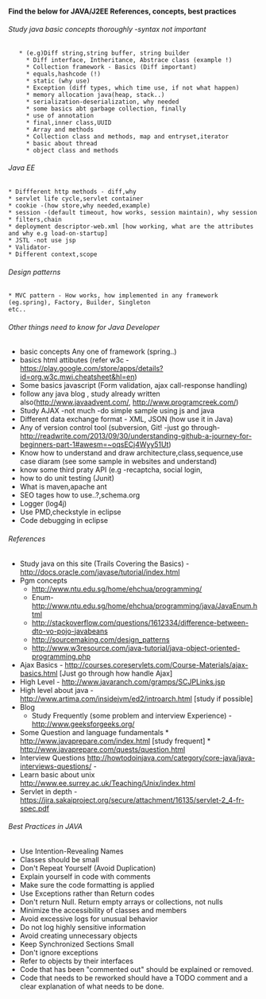 #### Find the below for JAVA/J2EE References, concepts, best practices

###### Study java basic concepts thoroughly -syntax not important
	   * (e.g)Diff string,string buffer, string builder
		 * Diff interface, Intheritance, Abstrace class (example !)
		 * Collection framework - Basics (Diff important)
		 * equals,hashcode (!)
		 * static (why use)
		 * Exception (diff types, which time use, if not what happen)
		 * memory allocation java(heap, stack..)
		 * serialization-deserialization, why needed
		 * some basics abt garbage collection, finally
		 * use of annotation
		 * final,inner class,UUID
		 * Array and methods
		 * Collection class and methods, map and entryset,iterator
		 * basic about thread
		 * object class and methods

###### Java EE
	* Diffferent http methods - diff,why
	* servlet life cycle,servlet container
	* cookie -(how store,why needed,example)
	* session -(default timeout, how works, session maintain), why session
	* filters,chain
	* deployment descriptor-web.xml [how working, what are the attributes and why e.g load-on-startup]
	* JSTL -not use jsp
	* Validator-
	* Different context,scope

######  Design patterns
  	* MVC pattern - How works, how implemented in any framework (eg.spring), Factory, Builder, Singleton
  	etc..

###### Other things need to know for Java Developer
* basic concepts Any one of framework (spring..)
* basics html attibutes (refer w3c - https://play.google.com/store/apps/details?id=org.w3c.mwi.cheatsheet&hl=en)
* Some basics javascript (Form validation, ajax call-response handling)
* follow any java blog , study already written also(http://www.javaadvent.com/, http://www.programcreek.com/)
* Study AJAX -not much -do simple sample using js and java
* Different data exchange format - XML, JSON (how use it in Java)
* Any of version control tool (subversion, Git! -just go through-http://readwrite.com/2013/09/30/understanding-github-a-journey-for-beginners-part-1#awesm=~oqsECj4Wyy51Ut)
* Know how to understand and draw architecture,class,sequence,use case diaram (see some sample in websites and understand)
* know some third praty API (e.g -recaptcha, social login,
* how to do unit testing (Junit)
* What is maven,apache ant
* SEO tages how to use..?,schema.org
* Logger (log4j)
* Use PMD,checkstyle in eclipse
* Code debugging in eclipse

###### References

* Study java on this site (Trails Covering the Basics) - http://docs.oracle.com/javase/tutorial/index.html
* Pgm concepts
    * http://www.ntu.edu.sg/home/ehchua/programming/
    * Enum- http://www.ntu.edu.sg/home/ehchua/programming/java/JavaEnum.html
    * http://stackoverflow.com/questions/1612334/difference-between-dto-vo-pojo-javabeans
    * http://sourcemaking.com/design_patterns
    * http://www.w3resource.com/java-tutorial/java-object-oriented-programming.php
* Ajax Basics - http://courses.coreservlets.com/Course-Materials/ajax-basics.html [Just go through how handle Ajax]
* High Level - http://www.javaranch.com/gramps/SCJPLinks.jsp
* High level about java -    http://www.artima.com/insidejvm/ed2/introarch.html [study if possible]
* Blog
    * Study Frequently  (some problem and interview Experience) - http://www.geeksforgeeks.org/
* Some Question and language fundamentals
	   * http://www.javaprepare.com/index.html [study frequent]
	   * http://www.javaprepare.com/quests/question.html
* Interview Questions http://howtodoinjava.com/category/core-java/java-interviews-questions/ -
* Learn basic about unix http://www.ee.surrey.ac.uk/Teaching/Unix/index.html
* Servlet in depth - https://jira.sakaiproject.org/secure/attachment/16135/servlet-2_4-fr-spec.pdf

###### Best Practices in JAVA
* Use Intention-Revealing Names
* Classes should be small
* Don't Repeat Yourself (Avoid Duplication)
* Explain yourself in code with comments
* Make sure the code formatting is applied
* Use Exceptions rather than Return codes
* Don't return Null. Return empty arrays or collections, not nulls
* Minimize the accessibility of classes and members
* Avoid excessive logs for unusual behavior
* Do not log highly sensitive information
* Avoid creating unnecessary objects
* Keep Synchronized Sections Small
* Don't ignore exceptions
* Refer to objects by their interfaces
* Code that has been "commented out" should be explained or removed.
* Code that needs to be reworked should have a TODO comment and a clear explanation of what needs to be done.

